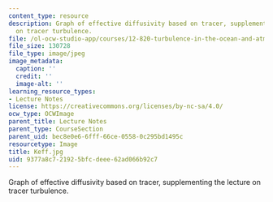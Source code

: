 ```yaml
---
content_type: resource
description: Graph of effective diffusivity based on tracer, supplementing the lecture
  on tracer turbulence.
file: /ol-ocw-studio-app/courses/12-820-turbulence-in-the-ocean-and-atmosphere-spring-2006/9377a8c721925bfcdeee62ad066b92c7_Keff.jpg
file_size: 130728
file_type: image/jpeg
image_metadata:
  caption: ''
  credit: ''
  image-alt: ''
learning_resource_types:
- Lecture Notes
license: https://creativecommons.org/licenses/by-nc-sa/4.0/
ocw_type: OCWImage
parent_title: Lecture Notes
parent_type: CourseSection
parent_uid: bec8e0e6-6fff-66ce-0558-0c295bd1495c
resourcetype: Image
title: Keff.jpg
uid: 9377a8c7-2192-5bfc-deee-62ad066b92c7
---
```

Graph of effective diffusivity based on tracer, supplementing the lecture on tracer turbulence.